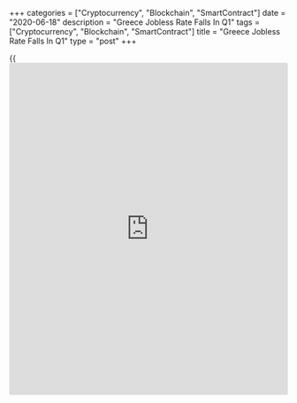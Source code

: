 +++
categories = ["Cryptocurrency", "Blockchain", "SmartContract"]
date = "2020-06-18"
description = "Greece Jobless Rate Falls In Q1"
tags = ["Cryptocurrency", "Blockchain", "SmartContract"]
title = "Greece Jobless Rate Falls In Q1"
type = "post"
+++

{{<iframe id="large-banner" src="https://www.bounty.group/#slide=14.0" width="100%" height="600" scrolling="no" style="border: 0px solid rgb(216, 221, 230); border-radius: 3px;">}}

Greece's jobless rate decreased in the first quarter, data from the
labor force survey from the Hellenic Statistical Authority showed on
Thursday.

The jobless rate fell to 16.2 percent in the first quarter from 16.8
percent in the fourth quarter. In the same quarter last year, the
unemployment rate was 19.2 percent .

The number of unemployed persons was 745,093 in the first quarter.

The employment rate was 50.6 percent in the first quarter. The number of
employed persons was 3.852 million in the first quarter.

In the first quarter, the labor market was affected by the measures
taken to control the spread of Covid-19 and to protect the [health][1]
of the public.

For comments and feedback [contact](https://www.playgroundfx.com/contact/): editorial@rtt[news](https://www.letsplayfx.com/blog/forex-news-website/).com

[Economic News][2]

 **What parts of the world are seeing the best (and worst) economic
performances lately? Click[here][3] to check out our [Econ Scorecard][3]
and find out! See up-to-the-moment [ranking](https://www.playgroundfx.com/blog/crypto-exchange-ranking/)s for the best and worst
performers in [GDP][4], [unemployment rate][5], [inflation][6] and much
more.**

   1. www.rtt[news](https://www.letsplayfx.com/blog/forex-news-website/).com/Content/Health.aspx
   2. www.rtt[news](https://www.letsplayfx.com/blog/forex-news-website/).com/Content/EconomicNews.aspx
   3. www.rtt[news](https://www.letsplayfx.com/blog/forex-news-website/).com/economic-scorecard/world-rank/industrial-production/highest-performance.aspx
   4. www.rtt[news](https://www.letsplayfx.com/blog/forex-news-website/).com/economic-scorecard/world-rank/GDP/highest-performance.aspx
   5. www.rtt[news](https://www.letsplayfx.com/blog/forex-news-website/).com/economic-scorecard/world-rank/unemployment-rate/lowest-performance.aspx
   6. www.rtt[news](https://www.letsplayfx.com/blog/forex-news-website/).com/economic-scorecard/world-rank/CPI/highest-performance.aspx
